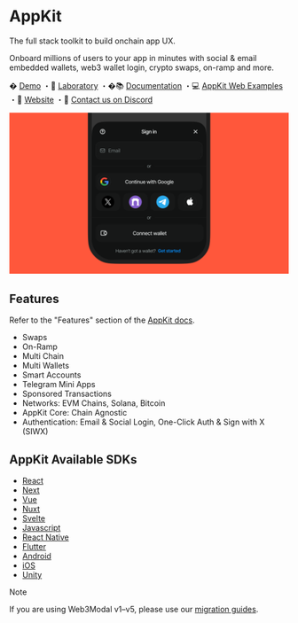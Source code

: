 # AppKit

The full stack toolkit to build onchain app UX.

Onboard millions of users to your app in minutes with social & email embedded wallets, web3 wallet login, crypto swaps, on-ramp and more.

� [Demo](https://demo.reown.com) ・🧪 [Laboratory](https://appkit-lab.reown.com) ・�📚 [Documentation](https://docs.reown.com/appkit/overview) ・💻 [AppKit Web Examples](https://github.com/reown-com/appkit-web-examples) ・🔗 [Website](https://reown.com/appkit) ・🛟 [Contact us on Discord](https://discord.gg/reown)

<p align="center">
  <img src="https://github.com/reown-com/appkit/blob/HEAD/.github/assets/header.png" alt="" border="0">
</p>

## Features

Refer to the "Features" section of the [AppKit docs](https://docs.reown.com/appkit/features).

- Swaps
- On-Ramp
- Multi Chain
- Multi Wallets
- Smart Accounts
- Telegram Mini Apps
- Sponsored Transactions
- Networks: EVM Chains, Solana, Bitcoin
- AppKit Core: Chain Agnostic
- Authentication: Email & Social Login, One-Click Auth & Sign with X (SIWX)

## AppKit Available SDKs

- [React](https://docs.reown.com/appkit/react/core/installation)
- [Next](https://docs.reown.com/appkit/next/core/installation)
- [Vue](https://docs.reown.com/appkit/vue/core/installation)
- [Nuxt](https://docs.reown.com/appkit/nuxt/core/installation)
- [Svelte](https://docs.reown.com/appkit/svelte/core/installation)
- [Javascript](https://docs.reown.com/appkit/javascript/core/installation)
- [React Native](https://docs.reown.com/appkit/react-native/core/installation)
- [Flutter](https://docs.reown.com/appkit/flutter/core/installation)
- [Android](https://docs.reown.com/appkit/android/core/installation)
- [iOS](https://docs.reown.com/appkit/ios/core/installation)
- [Unity](https://docs.reown.com/appkit/unity/core/installation)

> [!NOTE]
> If you are using Web3Modal v1–v5, please use our [migration guides](https://docs.reown.com/appkit/upgrade/to-reown-appkit-web#migrate-from-web3modal-v5-to-reown-appkit).
